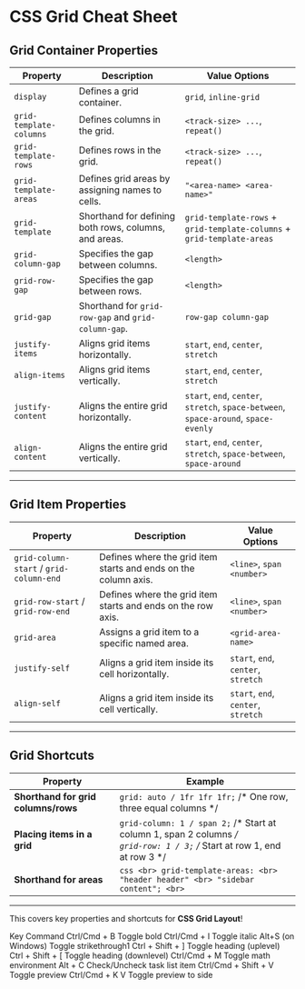 # CSS Grid Cheat Sheet

## Grid Container Properties

| Property                  | Description                                                         | Value Options                                             |
|---------------------------|---------------------------------------------------------------------|----------------------------------------------------------|
| `display`                 | Defines a grid container.                                          | `grid`, `inline-grid`                                   |
| `grid-template-columns`   | Defines columns in the grid.                                      | `<track-size> ...`, `repeat()`                          |
| `grid-template-rows`      | Defines rows in the grid.                                         | `<track-size> ...`, `repeat()`                          |
| `grid-template-areas`     | Defines grid areas by assigning names to cells.                   | `"<area-name> <area-name>"`                             |
| `grid-template`           | Shorthand for defining both rows, columns, and areas.            | `grid-template-rows` + `grid-template-columns` + `grid-template-areas` |
| `grid-column-gap`         | Specifies the gap between columns.                                | `<length>`                                              |
| `grid-row-gap`            | Specifies the gap between rows.                                   | `<length>`                                              |
| `grid-gap`                | Shorthand for `grid-row-gap` and `grid-column-gap`.              | `row-gap column-gap`                                   |
| `justify-items`           | Aligns grid items horizontally.                                   | `start`, `end`, `center`, `stretch`                    |
| `align-items`             | Aligns grid items vertically.                                     | `start`, `end`, `center`, `stretch`                    |
| `justify-content`         | Aligns the entire grid horizontally.                               | `start`, `end`, `center`, `stretch`, `space-between`, `space-around`, `space-evenly` |
| `align-content`           | Aligns the entire grid vertically.                                 | `start`, `end`, `center`, `stretch`, `space-between`, `space-around` |

---

## Grid Item Properties

| Property                  | Description                                                         | Value Options                                             |
|---------------------------|---------------------------------------------------------------------|----------------------------------------------------------|
| `grid-column-start` / `grid-column-end` | Defines where the grid item starts and ends on the column axis. | `<line>`, `span <number>`                               |
| `grid-row-start` / `grid-row-end` | Defines where the grid item starts and ends on the row axis.     | `<line>`, `span <number>`                               |
| `grid-area`               | Assigns a grid item to a specific named area.                     | `<grid-area-name>`                                      |
| `justify-self`            | Aligns a grid item inside its cell horizontally.                   | `start`, `end`, `center`, `stretch`                    |
| `align-self`              | Aligns a grid item inside its cell vertically.                     | `start`, `end`, `center`, `stretch`                    |

---

## Grid Shortcuts

| Property                  | Example                                                           |
|---------------------------|-------------------------------------------------------------------|
| **Shorthand for grid columns/rows** | `grid: auto / 1fr 1fr 1fr;` /* One row, three equal columns */ |
| **Placing items in a grid** | `grid-column: 1 / span 2;` /* Start at column 1, span 2 columns */ <br> `grid-row: 1 / 3;` /* Start at row 1, end at row 3 */ |
| **Shorthand for areas**   | ```css <br> grid-template-areas: <br> "header header" <br> "sidebar content"; <br> ``` |

---

This covers key properties and shortcuts for **CSS Grid Layout**!


Key Command
Ctrl/Cmd + B Toggle bold
Ctrl/Cmd + I Toggle italic
Alt+S (on Windows) Toggle strikethrough1
Ctrl + Shift + ] Toggle heading (uplevel)
Ctrl + Shift + [ Toggle heading (downlevel)
Ctrl/Cmd + M Toggle math environment
Alt + C Check/Uncheck task list item
Ctrl/Cmd + Shift + V Toggle preview
Ctrl/Cmd + K V Toggle preview to side